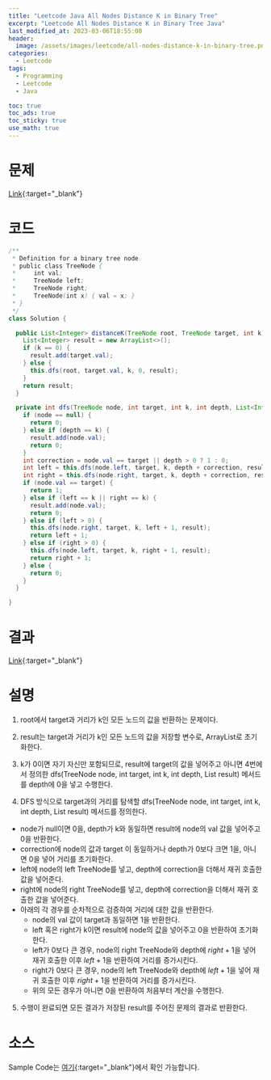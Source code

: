 ```yaml
---
title: "Leetcode Java All Nodes Distance K in Binary Tree"
excerpt: "Leetcode All Nodes Distance K in Binary Tree Java"
last_modified_at: 2023-03-06T18:55:00
header:
  image: /assets/images/leetcode/all-nodes-distance-k-in-binary-tree.png
categories:
  - Leetcode
tags:
  - Programming
  - Leetcode
  - Java

toc: true
toc_ads: true
toc_sticky: true
use_math: true
---
```

# 문제
[Link](https://leetcode.com/problems/all-nodes-distance-k-in-binary-tree){:target="_blank"}

# 코드
```java
/**
 * Definition for a binary tree node.
 * public class TreeNode {
 *     int val;
 *     TreeNode left;
 *     TreeNode right;
 *     TreeNode(int x) { val = x; }
 * }
 */
class Solution {

  public List<Integer> distanceK(TreeNode root, TreeNode target, int k) {
    List<Integer> result = new ArrayList<>();
    if (k == 0) {
      result.add(target.val);
    } else {
      this.dfs(root, target.val, k, 0, result);
    }
    return result;
  }

  private int dfs(TreeNode node, int target, int k, int depth, List<Integer> result) {
    if (node == null) {
      return 0;
    } else if (depth == k) {
      result.add(node.val);
      return 0;
    }
    int correction = node.val == target || depth > 0 ? 1 : 0;
    int left = this.dfs(node.left, target, k, depth + correction, result);
    int right = this.dfs(node.right, target, k, depth + correction, result);
    if (node.val == target) {
      return 1;
    } else if (left == k || right == k) {
      result.add(node.val);
      return 0;
    } else if (left > 0) {
      this.dfs(node.right, target, k, left + 1, result);
      return left + 1;
    } else if (right > 0) {
      this.dfs(node.left, target, k, right + 1, result);
      return right + 1;
    } else {
      return 0;
    }
  }

}
```

# 결과
[Link](https://leetcode.com/problems/all-nodes-distance-k-in-binary-tree/submissions/910084313/){:target="_blank"}

# 설명
1. root에서 target과 거리가 k인 모든 노드의 값을 반환하는 문제이다.

2. result는 target과 거리가 k인 모든 노드의 값을 저장할 변수로, ArrayList로 초기화한다.

3. k가 0이면 자기 자신만 포함되므로, result에 target의 값을 넣어주고 아니면 4번에서 정의한 dfs(TreeNode node, int target, int k, int depth, List<Integer> result) 메서드를 depth에 0을 넣고 수행한다.

4. DFS 방식으로 target과의 거리를 탐색할 dfs(TreeNode node, int target, int k, int depth, List<Integer> result) 메서드를 정의한다.
- node가 null이면 0을, depth가 k와 동일하면 result에 node의 val 값을 넣어주고 0을 반환한다.
- correction에 node의 값과 target 이 동일하거나 depth가 0보다 크면 1을, 아니면 0을 넣어 거리를 초기화한다.
- left에 node의 left TreeNode를 넣고, depth에 correction을 더해서 재귀 호출한 값을 넣어준다.
- right에 node의 right TreeNode를 넣고, depth에 correction을 더해서 재귀 호출한 값을 넣어준다.
- 아래의 각 경우를 순차적으로 검증하여 거리에 대한 값을 반환한다.
  - node의 val 값이 target과 동일하면 1을 반환한다.
  - left 혹은 right가 k이면 result에 node의 값을 넣어주고 0을 반환하여 초기화한다.
  - left가 0보다 큰 경우, node의 right TreeNode와 depth에 $right + 1$을 넣어 재귀 호출한 이후 $left + 1$을 반환하여 거리를 증가시킨다.
  - right가 0보다 큰 경우, node의 left TreeNode와 depth에 $left + 1$을 넣어 재귀 호출한 이후 $right + 1$을 반환하여 거리를 증가시킨다.
  - 위의 모든 경우가 아니면 0을 반환하여 처음부터 계산을 수행한다.

5. 수행이 완료되면 모든 결과가 저장된 result를 주어진 문제의 결과로 반환한다.

# 소스
Sample Code는 [여기](https://github.com/GracefulSoul/leetcode/blob/master/src/main/java/gracefulsoul/problems/AllNodesDistanceKInBinaryTree.java){:target="_blank"}에서 확인 가능합니다.